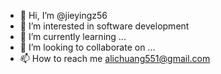 - 👋 Hi, I’m @jieyingz56
- 👀 I’m interested in software development
- 🌱 I’m currently learning ...
- 💞️ I’m looking to collaborate on ...
- 📫 How to reach me alichuang551@gmail.com

<!---
jieyingz56/jieyingz56 is a ✨ special ✨ repository because its `README.md` (this file) appears on your GitHub profile.
You can click the Preview link to take a look at your changes.
--->
